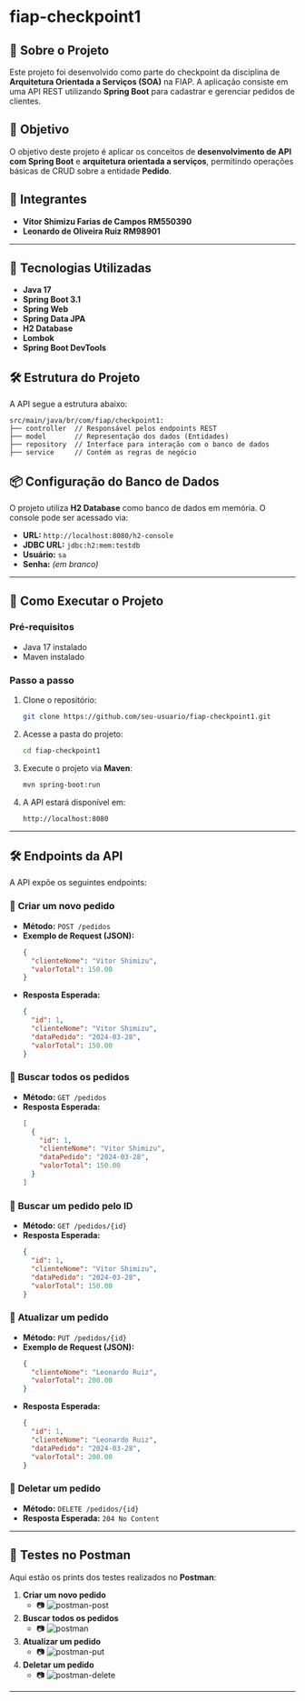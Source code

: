 # fiap-checkpoint1

## 📌 Sobre o Projeto
Este projeto foi desenvolvido como parte do checkpoint da disciplina de **Arquitetura Orientada a Serviços (SOA)** na FIAP. A aplicação consiste em uma API REST utilizando **Spring Boot** para cadastrar e gerenciar pedidos de clientes.

## 🎯 Objetivo
O objetivo deste projeto é aplicar os conceitos de **desenvolvimento de API com Spring Boot** e **arquitetura orientada a serviços**, permitindo operações básicas de CRUD sobre a entidade **Pedido**.

## 👥 Integrantes
- **Vitor Shimizu Farias de Campos RM550390**
- **Leonardo de Oliveira Ruiz RM98901**

---

## 🚀 Tecnologias Utilizadas
- **Java 17**
- **Spring Boot 3.1**
- **Spring Web**
- **Spring Data JPA**
- **H2 Database**
- **Lombok**
- **Spring Boot DevTools**

## 🛠 Estrutura do Projeto
A API segue a estrutura abaixo:
```
src/main/java/br/com/fiap/checkpoint1:
├── controller  // Responsável pelos endpoints REST
├── model       // Representação dos dados (Entidades)
├── repository  // Interface para interação com o banco de dados
├── service     // Contém as regras de negócio
```

## 📦 Configuração do Banco de Dados
O projeto utiliza **H2 Database** como banco de dados em memória. O console pode ser acessado via:
- **URL:** `http://localhost:8080/h2-console`
- **JDBC URL:** `jdbc:h2:mem:testdb`
- **Usuário:** `sa`
- **Senha:** *(em branco)*

---

## 🔧 Como Executar o Projeto
### **Pré-requisitos**
- Java 17 instalado
- Maven instalado

### **Passo a passo**
1. Clone o repositório:
   ```sh
   git clone https://github.com/seu-usuario/fiap-checkpoint1.git
   ```
2. Acesse a pasta do projeto:
   ```sh
   cd fiap-checkpoint1
   ```
3. Execute o projeto via **Maven**:
   ```sh
   mvn spring-boot:run
   ```
4. A API estará disponível em:
   ```
   http://localhost:8080
   ```

---

## 🛠 Endpoints da API
A API expõe os seguintes endpoints:

### 📌 **Criar um novo pedido**
- **Método:** `POST /pedidos`
- **Exemplo de Request (JSON):**
  ```json
  {
    "clienteNome": "Vitor Shimizu",
    "valorTotal": 150.00
  }
  ```
- **Resposta Esperada:**
  ```json
  {
    "id": 1,
    "clienteNome": "Vitor Shimizu",
    "dataPedido": "2024-03-28",
    "valorTotal": 150.00
  }
  ```

### 📌 **Buscar todos os pedidos**
- **Método:** `GET /pedidos`
- **Resposta Esperada:**
  ```json
  [
    {
      "id": 1,
      "clienteNome": "Vitor Shimizu",
      "dataPedido": "2024-03-28",
      "valorTotal": 150.00
    }
  ]
  ```

### 📌 **Buscar um pedido pelo ID**
- **Método:** `GET /pedidos/{id}`
- **Resposta Esperada:**
  ```json
  {
    "id": 1,
    "clienteNome": "Vitor Shimizu",
    "dataPedido": "2024-03-28",
    "valorTotal": 150.00
  }
  ```

### 📌 **Atualizar um pedido**
- **Método:** `PUT /pedidos/{id}`
- **Exemplo de Request (JSON):**
  ```json
  {
    "clienteNome": "Leonardo Ruiz",
    "valorTotal": 200.00
  }
  ```
- **Resposta Esperada:**
  ```json
  {
    "id": 1,
    "clienteNome": "Leonardo Ruiz",
    "dataPedido": "2024-03-28",
    "valorTotal": 200.00
  }
  ```

### 📌 **Deletar um pedido**
- **Método:** `DELETE /pedidos/{id}`
- **Resposta Esperada:** `204 No Content`

---

## 📸 Testes no Postman
Aqui estão os prints dos testes realizados no **Postman**:
1. **Criar um novo pedido**
   - 📷 ![postman-post](https://github.com/user-attachments/assets/2c835524-bc54-4401-8fd4-38ca044f68fa)
2. **Buscar todos os pedidos**
   - 📷 ![postman](https://github.com/user-attachments/assets/ca4fd2a8-6d2d-4e49-ad97-175288a0841e)
3. **Atualizar um pedido**
   - 📷 ![postman-put](https://github.com/user-attachments/assets/e1fe6cb4-6bc2-459d-bf8b-efbf2494fd0b)
4. **Deletar um pedido**
   - 📷 ![postman-delete](https://github.com/user-attachments/assets/66f993ee-b9d3-4b26-803b-01348413d2c5)

---
